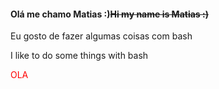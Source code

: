 <h4>Olá me chamo Matias :)<s>Hi my name is Matias :)</s></h4

<p>Eu gosto de fazer algumas coisas com bash</p>
<p>I like to do some things with bash</p>

<p><span style="color: #ff0000;">OLA</span></p>
